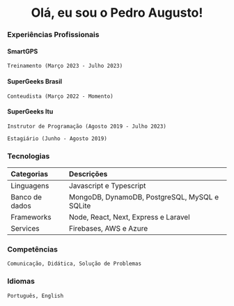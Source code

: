 <h1 align="center"> Olá, eu sou o Pedro Augusto! </h1>

### Experiências Profissionais </h3>

#### SmartGPS

`Treinamento (Março 2023 - Julho 2023)`

#### SuperGeeks Brasil

`Conteudista (Março 2022 - Momento)`

#### SuperGeeks Itu

`Instrutor de Programação (Agosto 2019 - Julho 2023)`

`Estagiário (Junho - Agosto 2019)`

### Tecnologias

|Categorias| Descrições |
|:-|:-|
|Linguagens     | Javascript e Typescript                       |
|Banco de dados | MongoDB, DynamoDB, PostgreSQL, MySQL e SQLite |
|Frameworks     | Node, React, Next, Express e Laravel          |
|Services       | Firebases, AWS e Azure                        |


### Competências 

`Comunicação, Didática, Solução de Problemas`

### Idiomas 

`Português, English`
